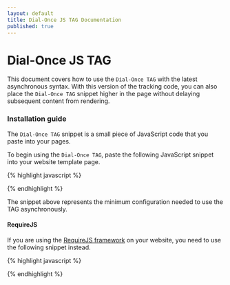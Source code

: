 ```yaml
---
layout: default
title: Dial-Once JS TAG Documentation
published: true
---
```


Dial-Once JS TAG
================

This document covers how to use the `Dial-Once TAG` with the latest asynchronous syntax. With this version of the tracking code, you can also place the `Dial-Once TAG` snippet higher in the page without delaying subsequent content from rendering.

### Installation guide

The `Dial-Once TAG` snippet is a small piece of JavaScript code that you paste into your pages.

To begin using the `Dial-Once TAG`, paste the following JavaScript snippet into your website template page.

{% highlight javascript %}
<script type="text/javascript">
    var _dialonce = _dialonce || {};
    _dialonce.token = 'XXX-XXX-XXX-XXX';
    (function() {
        var dialonce = document.createElement('script');
        dialonce.id = 'dialonce-sdk';
        dialonce.type = 'text/javascript';
        dialonce.async = true;
        dialonce.src = ('https:' == document.location.protocol ? 'https://' : 'http://') + 'd3ayv6nsn4rwn3.cloudfront.net/js/dialonce.min.js';
        var script = document.getElementsByTagName('script')[0];
        script.parentNode.insertBefore(dialonce, script);
    })();
</script>
{% endhighlight %}

The snippet above represents the minimum configuration needed to use the TAG asynchronously.

#### RequireJS

If you are using the [RequireJS framework](https://requirejs.org/) on your website, you need to use the following snippet instead.

{% highlight javascript %}
<script type="text/javascript">
    var _dialonce = _dialonce || {};
    _dialonce.token = 'XXX-XXX-XXX-XXX';

    // additional context for dynamic config
    // _dialonce.contextMetadata = {
    //    some: 'thing'
    // };

    requirejs.config({
        paths: {
            dialonce: '//d3ayv6nsn4rwn3.cloudfront.net/js/dialonce.min'
        }
    });

    setTimeout(function() {
        require(['dialonce'],function() {});
    }, 100);
</script>
{% endhighlight %}
